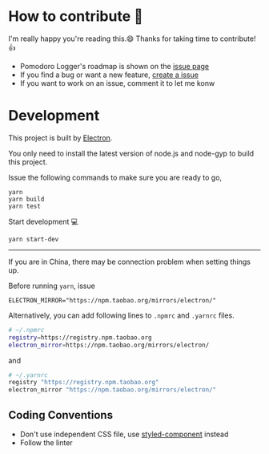 # How to contribute 🌟

I'm really happy you're reading this.😄 Thanks for taking time to contribute!👍

- Pomodoro Logger's roadmap is shown on the [issue page](https://github.com/zxch3n/PomodoroLogger/issues)
- If you find a bug or want a new feature, [create a issue](https://github.com/zxch3n/PomodoroLogger/issues)
- If you want to work on an issue, comment it to let me konw

# Development

This project is built by [Electron](https://electronjs.org). 

You only need to install the latest version of node.js and node-gyp to build this project.

Issue the following commands to make sure you are ready to go,

```
yarn
yarn build
yarn test
```

Start development 💻

```
yarn start-dev
```

---

If you are in China, there may be connection problem when setting things up. 

Before running `yarn`, issue 

```
ELECTRON_MIRROR="https://npm.taobao.org/mirrors/electron/"
```

Alternatively, you can add following lines to `.npmrc` and `.yarnrc` files.

```bash
# ~/.npmrc
registry=https://registry.npm.taobao.org
electron_mirror=https://npm.taobao.org/mirrors/electron/
```

and

```bash
# ~/.yarnrc
registry "https://registry.npm.taobao.org"
electron_mirror "https://npm.taobao.org/mirrors/electron/"
```


## Coding Conventions

- Don't use independent CSS file, use [styled-component](https://www.styled-components.com) instead
- Follow the linter